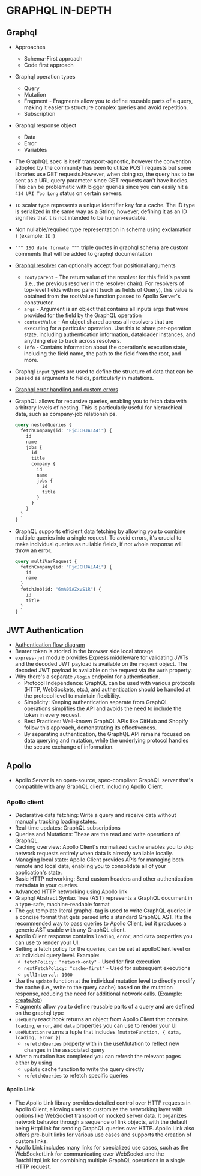 # GRAPHQL IN-DEPTH

## Graphql

- Approaches

  - Schema-First approach
  - Code first approach

- Graphql operation types

  - Query
  - Mutation
  - Fragment - Fragments allow you to define reusable parts of a query, making it easier to structure complex queries and avoid repetition.
  - Subscription

- Graphql response object

  - Data
  - Error
  - Variables

- The GraphQL spec is itself transport-agnostic, however the convention adopted by the community has been to utilize POST requests but some libraries use GET requests.However, when doing so, the query has to be sent as a URL query parameter since GET requests can't have bodies. This can be problematic with bigger queries since you can easily hit a `414 URI Too Long` status on certain servers.

- `ID` scalar type represents a unique identifier key for a cache. The ID type is serialized in the same way as a String; however, defining it as an ID signifies that it is not intended to be human‐readable.

- Non nullable/required type representation in schema using exclamation `!` (example: `ID!`)

- `""" ISO date formate """` triple quotes in graphql schema are custom comments that will be added to graphql documentation

- [Graphql resolver](2-graphql-apollo-server/server/lib/resolver.js) can optionally accept four positional arguments

  - `root/parent` - The return value of the resolver for this field's parent (i.e., the previous resolver in the resolver chain). For resolvers of top-level fields with no parent (such as fields of Query), this value is obtained from the rootValue function passed to Apollo Server's constructor.
  - `args` - Argument is an object that contains all inputs args that were provided for the field by the GraphQL operation
  - `contextValue` - An object shared across all resolvers that are executing for a particular operation. Use this to share per-operation state, including authentication information, dataloader instances, and anything else to track across resolvers.
  - `info` - Contains information about the operation's execution state, including the field name, the path to the field from the root, and more.

- Graphql `input` types are used to define the structure of data that can be passed as arguments to fields, particularly in mutations.

- [Graphql error handling and custom errors](2-graphql-apollo-server/server/lib/resolver.js)

- GraphQL allows for recursive queries, enabling you to fetch data with arbitrary levels of nesting. This is particularly useful for hierarchical data, such as company-job relationships.

  ```graphql
  query nestedQueries {
    fetchCompany(id: "FjcJCHJALA4i") {
      id
      name
      jobs {
        id
        title
        company {
          id
          name
          jobs {
            id
            title
          }
        }
      }
    }
  }
  ```

- GraphQL supports efficient data fetching by allowing you to combine multiple queries into a single request. To avoid errors, it's crucial to make individual queries as nullable fields, if not whole response will throw an error.

  ```graphql
  query multiVarRequest {
    fetchCompany(id: "FjcJCHJALA4i") {
      id
      name
    }
    fetchJob(id: "6mA05AZxvS1R") {
      id
      title
    }
  }
  ```

## JWT Authentication

- [Authentication flow diagram](2-graphql-apollo-server/client/public/authentication.png)
- Bearer token is storied in the browser side local storage
- `express-jwt` module provides Express middleware for validating JWTs and the decoded JWT payload is available on the `request` object. The decoded JWT payload is available on the request via the `auth` property.
- Why there's a separate `/login` endpoint for authentication.
  - Protocol Independence: GraphQL can be used with various protocols (HTTP, WebSockets, etc.), and authentication should be handled at the protocol level to maintain flexibility.
  - Simplicity: Keeping authentication separate from GraphQL operations simplifies the API and avoids the need to include the token in every request.
  - Best Practices: Well-known GraphQL APIs like GitHub and Shopify follow this approach, demonstrating its effectiveness.
  - By separating authentication, the GraphQL API remains focused on data querying and mutation, while the underlying protocol handles the secure exchange of information.

## Apollo

- Apollo Server is an open-source, spec-compliant GraphQL server that's compatible with any GraphQL client, including Apollo Client.

### Apollo client

- Declarative data fetching: Write a query and receive data without manually tracking loading states.
- Real-time updates: GraphQL subscriptions
- Queries and Mutations: These are the read and write operations of GraphQL.
- Caching overview: Apollo Client's normalized cache enables you to skip network requests entirely when data is already available locally.
- Managing local state: Apollo Client provides APIs for managing both remote and local data, enabling you to consolidate all of your application's state.
- Basic HTTP networking: Send custom headers and other authentication metadata in your queries.
- Advanced HTTP networking using Apollo link
- Graphql Abstract Syntax Tree (AST) represents a GraphQL document in a type-safe, machine-readable format
- The `gql` template literal graphql-tag is used to write GraphQL queries in a concise format that gets parsed into a standard GraphQL AST. It’s the recommended way to pass queries to Apollo Client, but it produces a generic AST usable with any GraphQL client.
- Apollo Client response contains `loading`, `error`, and `data` properties you can use to render your UI.
- Setting a fetch policy for the queries, can be set at apolloClient level or at individual query level. Example:
  - `fetchPolicy: "network-only"` - Used for first execution
  - `nextFetchPolicy: "cache-first"` - Used for subsequent executions
  - `pollInterval: 1000`
- Use the `update` function at the individual mutation level to directly modify the cache (i.e., write to the query cache) based on the mutation response, reducing the need for additional network calls. (Example: [createJob](3-graphql-apollo-client/client/src/graphql/fetching.js))
- Fragments allow you to define reusable parts of a query and are defined on the graphql type
- `useQuery` react hook returns an object from Apollo Client that contains `loading`, `error`, and `data` properties you can use to render your UI
- `useMutation` returns a tuple that includes `[mutateFunction, { data, loading, error }]`
  - `refetchQueries` property with in the useMutation to reflect new changes in the associated query
- After a mutation has completed you can refresh the relevant pages either by using
  - `update` cache function to write the query directly
  - `refetchQueries` to refetch specific queries

#### Apollo Link

- The Apollo Link library provides detailed control over HTTP requests in Apollo Client, allowing users to customize the networking layer with options like WebSocket transport or mocked server data. It organizes network behavior through a sequence of link objects, with the default being HttpLink for sending GraphQL queries over HTTP. Apollo Link also offers pre-built links for various use cases and supports the creation of custom links.
- Apollo Link includes many links for specialized use cases, such as the WebSocketLink for communicating over WebSocket and the BatchHttpLink for combining multiple GraphQL operations in a single HTTP request.
